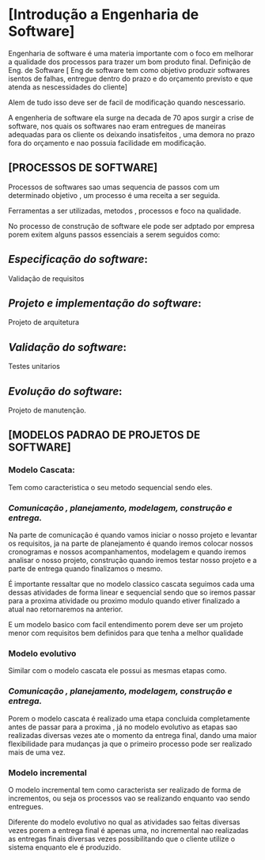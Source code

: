 # [Introdução a Engenharia de Software]

Engenharia de software é uma materia importante com o foco em melhorar a qualidade dos processos para trazer um bom produto final.
Definição de Eng. de Software [ Eng de software tem como objetivo produzir softwares isentos de falhas, entregue dentro do prazo e do orçamento previsto e que atenda as nescessidades do cliente]

Alem de tudo isso deve ser de facil de modificação quando nescessario.

A engenheria de software ela surge na decada de 70 apos surgir a crise de software, nos quais os softwares nao eram entregues de maneiras adequadas para os cliente os deixando insatisfeitos , uma demora no prazo fora do orçamento e nao possuia facilidade em modificação.

## [PROCESSOS DE SOFTWARE]

Processos de softwares sao umas sequencia de passos com um determinado objetivo , um processo é uma receita a ser seguida.

Ferramentas a ser utilizadas, metodos , processos e foco na qualidade.

No processo de construção de software ele pode ser adptado por empresa porem exitem alguns passos essenciais a serem seguidos como:

## *Especificação do software*:
Validação de requisitos
## *Projeto e implementação do software*: 
Projeto de arquitetura
## *Validação do software*: 
Testes unitarios
## *Evolução do software*: 
Projeto de manutenção.

## [MODELOS PADRAO DE PROJETOS DE SOFTWARE]
### Modelo Cascata: 

Tem como caracteristica o seu metodo sequencial sendo eles.

### *Comunicação , planejamento, modelagem, construção e entrega.*

Na parte de comunicação é quando vamos iniciar o nosso projeto e levantar os requisitos, ja na parte de planejamento é quando iremos colocar nossos cronogramas e nossos acompanhamentos, modelagem e quando iremos analisar o nosso projeto, construção quando iremos testar nosso projeto e a parte de entrega quando finalizamos o mesmo.

É importante ressaltar que no modelo classico cascata seguimos cada uma dessas atividades de forma linear e sequencial sendo que so iremos passar para a proxima atividade ou proximo modulo quando etiver finalizado a atual nao retornaremos na anterior.

E um modelo basico com facil entendimento porem deve ser um projeto menor com requisitos bem definidos para que tenha a melhor qualidade

### Modelo evolutivo

Similar com o modelo cascata ele possui as mesmas etapas como.

### *Comunicação , planejamento, modelagem, construção e entrega.*

Porem o modelo cascata é realizado uma etapa concluida completamente antes de passar para a proxima , já no modelo evolutivo as etapas sao realizadas diversas vezes ate o momento da entrega final, dando uma maior flexibilidade para mudanças ja que o primeiro processo pode ser realizado mais de uma vez.

### Modelo incremental

O modelo incremental tem como caracterista ser realizado de forma de incrementos, ou seja os processos vao se realizando enquanto vao sendo entregues.

Diferente do modelo evolutivo no qual as atividades sao feitas diversas vezes porem a entrega final é apenas uma, no incremental nao realizadas as entregas finais diversas vezes possibilitando que o cliente utilize o sistema enquanto ele é produzido.
